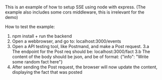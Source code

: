 This is an example of how to setup SSE using node with express. (The example also includes some cors middleware, this is irrelevant for the demo)


How to test the example: 
1. npm install + run the backend
2. Open a webbrowser, and go to: localhost:3000/events
3. Open a API testing tool, like Postmand, and make a Post request.
    3.a The endpoint for the Post req should be: localhost:3000/fact
    3.b The content of the body should be json, and be of format: {"info": "Write some random fact here"}
4. After sending the Post request, the browser will now update the content, displaying the fact that was posted